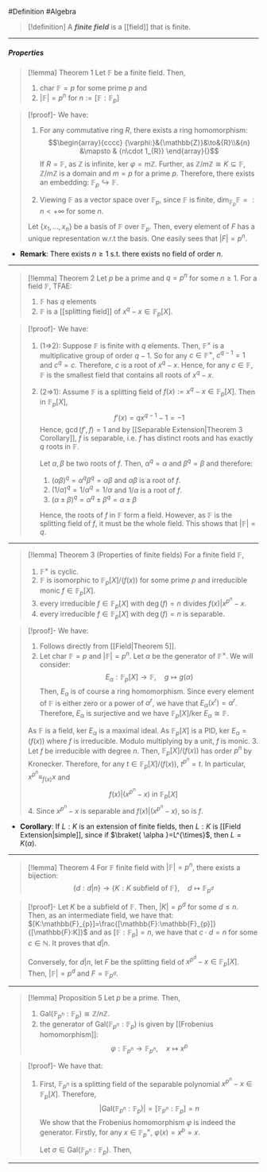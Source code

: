 #Definition #Algebra 
> [!definition]
> A ***finite field*** is a [[field]] that is finite.
---
##### Properties

> [!lemma] Theorem 1
> Let $\mathbb{F}$ be a finite field. Then, 
> 1. $\text{char }\mathbb{F}=p$ for some prime $p$ and 
> 2. $\left| \mathbb{F} \right|=p^n$ for $n:=[\mathbb{F}:\mathbb{F}_{p}]$

> [!proof]-
> We have:
> 1. For any commutative ring $R$, there exists a ring homomorphism: $$\begin{array}{cccc} {\varphi:}&{\mathbb{Z}}&\to&{R}\\&{n} &\mapsto & {n\cdot 1_{R}} \end{array}{}$$If $R=\mathbb{F}$, as $\mathbb{Z}$ is infinite, $\text{ker }\varphi=m\mathbb{Z}$. Further, as $\mathbb{Z} / m\mathbb{Z}\cong K\subseteq \mathbb{F}$,  $\mathbb{Z} / m\mathbb{Z}$ is a domain and $m=p$ for a prime $p$. Therefore, there exists an embedding: $\mathbb{F}_{p}\hookrightarrow \mathbb{F}$. 
> 
> 2. Viewing $\mathbb{F}$ as a vector space over $\mathbb{F}_{p}$, since $\mathbb{F}$ is finite, $\text{dim}_{\mathbb{F}_{p}}\mathbb{F}=:n<+\infty$ for some $n$.
> 
> 	Let $\{ x_{1},\dots,x_{n} \}$ be a basis of $\mathbb{F}$ over $\mathbb{F}_{p}$. Then, every element of $F$ has a unique representation w.r.t the basis. One easily sees that $\left| F \right|=p^n$.
- **Remark**: There exists $n\geq 1$ s.t. there exists no field of order $n$.
---
> [!lemma] Theorem 2
> Let $p$ be a prime and $q=p^n$ for some $n\geq 1$. For a field $\mathbb{F}$, TFAE:
> 1. $\mathbb{F}$ has $q$ elements 
> 2. $\mathbb{F}$ is a [[splitting field]] of $x^q-x\in \mathbb{F}_{p}[X]$. 

> [!proof]-
> We have:
> 1. (1=>2): Suppose $\mathbb{F}$ is finite with $q$ elements. Then, $\mathbb{F}^\times$ is a multiplicative group of order $q-1$. So for any $c\in \mathbb{F}^\times$, $c^{q-1}=1$ and $c^q=c$. Therefore, $c$ is a root of $x^q-x$. Hence, for any $c\in \mathbb{F}$,  $\mathbb{F}$ is the smallest field that contains all roots of $x^q-x$.
> 2. (2=>1): Assume $\mathbb{F}$ is a splitting field of $f(x):=x^q-x\in \mathbb{F}_{p}[X]$. Then in $\mathbb{F}_{p}[X]$,  $$f'(x)=qx^{q-1}-1=-1$$Hence, $\gcd(f',f)=1$ and by [[Separable Extension|Theorem 3 Corollary]], $f$ is separable, i.e. $f$ has distinct roots and has exactly $q$ roots in $\mathbb{F}$. 
>    
>    Let $\alpha,\beta$ be two roots of $f$. Then, $\alpha^q=\alpha$ and $\beta^q=\beta$ and therefore: 
>    1. $(\alpha\beta)^q=\alpha^q\beta^q=\alpha\beta$ and $\alpha\beta$ is a root of $f$. 
>    2. $(1 / \alpha)^q=1 / \alpha^q=1 / \alpha$ and $1 / \alpha$ is a root of $f$.
>    3. $(\alpha\pm\beta)^q=\alpha^q\pm\beta^q=\alpha\pm\beta$
>  
>    Hence, the roots of $f$ in $\mathbb{F}$ form a field. However, as $\mathbb{F}$ is the splitting field of $f$, it must be the whole field. This shows that $\left| \mathbb{F} \right|=q$.
---
> [!lemma] Theorem 3 (Properties of finite fields)
> For a finite field $\mathbb{F}$, 
> 1. $\mathbb{F}^{\times}$ is cyclic.
> 2. $\mathbb{F}$ is isomorphic to $\mathbb{F}_{p}[X] / (f(x))$ for some prime $p$ and irreducible monic $f\in \mathbb{F}_{p}[X]$.
> 3. every irreducible $f\in \mathbb{F}_{p}[X]$ with $\deg(f)=n$ divides $f(x)|x^{p^n}-x$.
> 4. every irreducible $f\in \mathbb{F}_{p}[X]$ with $\deg(f)=n$ is separable.


> [!proof]-
> We have:
> 1. Follows directly from [[Field|Theorem 5]].
> 2. Let $\text{char } \mathbb{F}=p$ and $\left| \mathbb{F} \right|=p^n$. Let $\alpha$ be the generator of $\mathbb{F}^\times$. We will consider: $$E_{\alpha}:\mathbb{F}_{p}[X]\to \mathbb{F},\quad g\mapsto g(\alpha)$$
> 	Then, $E_{\alpha}$ is of course a ring homomorphism. Since every element of $\mathbb{F}$ is either zero or a power of $\alpha^r$, we have that $E_{\alpha}(x^r)=\alpha^r$. Therefore, $E_{\alpha}$ is surjective and we have $\mathbb{F}_{p}[X] / \text{ker }E_{\alpha}\cong \mathbb{F}$.
> 	
> 	As $\mathbb{F}$ is a field, $\text{ker }E_{\alpha}$ is a maximal ideal. As $\mathbb{F}_{p}[X]$ is a PID, $\text{ker }E_{\alpha}=(f(x))$ where $f$ is irreducible. Modulo multiplying by a unit, $f$ is monic. 
> 3. Let $f$ be irreducible with degree $n$. Then, $\mathbb{F}_{p}[X] / (f(x))$ has order $p^n$ by Kronecker. Therefore, for any $t\in \mathbb{F}_{p}[X] / (f(x))$, $t^{p^n}=t$. In particular, $x^{p^n}\equiv_{f(x)}x$ and $$f(x)|(x^{p^n}-x)\text{ in }\mathbb{F}_{p}[X]$$
> 4. Since $x^{p^n}-x$ is separable and $f(x)|(x^{p^n}-x)$, so is $f$. 
- **Corollary**: If $L:K$ is an extension of finite fields, then $L:K$ is [[Field Extension|simple]], since if $\braket{ \alpha  }=L^{\times}$, then $L=K(\alpha)$.
---
> [!lemma] Theorem 4
> For $\mathbb{F}$ finite field with $\left| \mathbb{F} \right|=p^n$, there exists a bijection: $$\{ d:d|n \}\to\{ K:K\text{ subfield of }\mathbb{F} \},\quad d\mapsto \mathbb{F}_{p^d}$$ 

> [!proof]-
> Let $K$ be a subfield of $\mathbb{F}$. Then, $\left| K \right|=p^d$ for some $d\leq n$.  Then, as an intermediate field, we have that: $[K:\mathbb{F}_{p}]=\frac{[\mathbb{F}:\mathbb{F}_{p}]}{[\mathbb{F}:K]}$ and as $[\mathbb{F}:\mathbb{F}_{p}]=n$, we have that $c\cdot d=n$ for some $c\in \mathbb{N}$. It proves that $d|n$.
> 
> Conversely, for $d|n$, let $F$ be the splitting field of $x^{p^d}-x\in \mathbb{F}_{p}[X]$. Then, $\left| \mathbb{F} \right|=p^d$ and $F=\mathbb{F}_{p^d}$.
---
> [!lemma] Proposition 5
> Let $p$ be a prime. Then, 
> 1. $\text{Gal}(\mathbb{F}_{p^n}:\mathbb{F}_{p})\cong \mathbb{Z} /n\mathbb{Z}$.
> 2. the generator of $\text{Gal}(\mathbb{F}_{p^n}:\mathbb{F}_{p})$ is given by [[Frobenius homomorphism]]: $$\varphi:\mathbb{F}_{p^n}\to \mathbb{F}_{p^n},\quad x\mapsto x^p$$

> [!proof]-
> We have that:
> 1. First, $\mathbb{F}_{p^n}$ is a splitting field of the separable polynomial $x^{p^n}-x\in \mathbb{F}_{p}[X]$. Therefore, $$\left| \text{Gal}(\mathbb{F}_{p^n}:\mathbb{F}_{p}) \right| =[\mathbb{F}_{p^n}:\mathbb{F}_{p}]=n$$We show that the Frobenius homomorphism $\varphi$ is indeed the generator. Firstly, for any $x\in \mathbb{F}_{p}^\times$, $\varphi(x)=x^p=x$.
>    
>    Let $\sigma\in \text{Gal}(\mathbb{F}_{p^n}:\mathbb{F}_{p})$. Then, 
---

